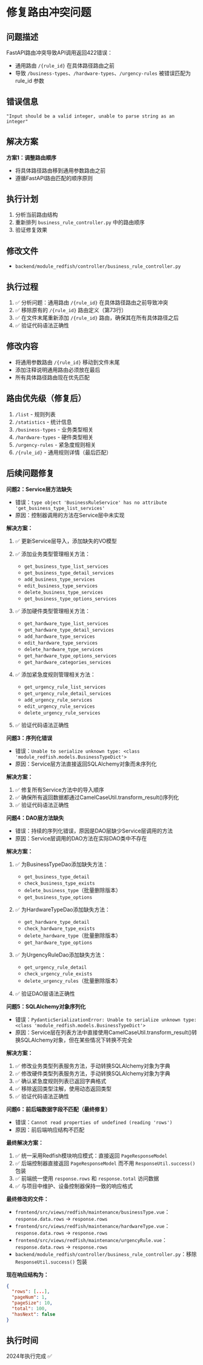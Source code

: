 # 修复路由冲突问题

## 问题描述
FastAPI路由冲突导致API调用返回422错误：
- 通用路由 `/{rule_id}` 在具体路径路由之前
- 导致 `/business-types`、`/hardware-types`、`/urgency-rules` 被错误匹配为 rule_id 参数

## 错误信息
```
"Input should be a valid integer, unable to parse string as an integer"
```

## 解决方案
**方案1：调整路由顺序**
- 将具体路径路由移到通用参数路由之前
- 遵循FastAPI路由匹配的顺序原则

## 执行计划
1. 分析当前路由结构
2. 重新排列 `business_rule_controller.py` 中的路由顺序
3. 验证修复效果

## 修改文件
- `backend/module_redfish/controller/business_rule_controller.py`

## 执行过程
1. ✅ 分析问题：通用路由 `/{rule_id}` 在具体路径路由之前导致冲突
2. ✅ 移除原有的 `/{rule_id}` 路由定义（第73行）
3. ✅ 在文件末尾重新添加 `/{rule_id}` 路由，确保其在所有具体路径之后
4. ✅ 验证代码语法正确性

## 修改内容
- 将通用参数路由 `/{rule_id}` 移动到文件末尾
- 添加注释说明通用路由必须放在最后
- 所有具体路径路由现在优先匹配

## 路由优先级（修复后）
1. `/list` - 规则列表
2. `/statistics` - 统计信息
3. `/business-types` - 业务类型相关
4. `/hardware-types` - 硬件类型相关  
5. `/urgency-rules` - 紧急度规则相关
6. `/{rule_id}` - 通用规则详情（最后匹配）

## 后续问题修复
**问题2：Service层方法缺失**
- 错误：`type object 'BusinessRuleService' has no attribute 'get_business_type_list_services'`
- 原因：控制器调用的方法在Service层中未实现

**解决方案：**
1. ✅ 更新Service层导入，添加缺失的VO模型
2. ✅ 添加业务类型管理相关方法：
   - `get_business_type_list_services`
   - `get_business_type_detail_services`
   - `add_business_type_services`
   - `edit_business_type_services`
   - `delete_business_type_services`
   - `get_business_type_options_services`

3. ✅ 添加硬件类型管理相关方法：
   - `get_hardware_type_list_services`
   - `get_hardware_type_detail_services`
   - `add_hardware_type_services`
   - `edit_hardware_type_services`
   - `delete_hardware_type_services`
   - `get_hardware_type_options_services`
   - `get_hardware_categories_services`

4. ✅ 添加紧急度规则管理相关方法：
   - `get_urgency_rule_list_services`
   - `get_urgency_rule_detail_services`
   - `add_urgency_rule_services`
   - `edit_urgency_rule_services`
   - `delete_urgency_rule_services`

5. ✅ 验证代码语法正确性

**问题3：序列化错误**
- 错误：`Unable to serialize unknown type: <class 'module_redfish.models.BusinessTypeDict'>`
- 原因：Service层方法直接返回SQLAlchemy对象而未序列化

**解决方案：**
1. ✅ 修复所有Service方法中的导入顺序
2. ✅ 确保所有返回数据都通过CamelCaseUtil.transform_result()序列化
3. ✅ 验证代码语法正确性

**问题4：DAO层方法缺失**
- 错误：持续的序列化错误，原因是DAO层缺少Service层调用的方法
- 原因：Service层调用的DAO方法在实际DAO类中不存在

**解决方案：**
1. ✅ 为BusinessTypeDao添加缺失方法：
   - `get_business_type_detail`
   - `check_business_type_exists`
   - `delete_business_type`（批量删除版本）
   - `get_business_type_options`

2. ✅ 为HardwareTypeDao添加缺失方法：
   - `get_hardware_type_detail`
   - `check_hardware_type_exists`  
   - `delete_hardware_type`（批量删除版本）
   - `get_hardware_type_options`

3. ✅ 为UrgencyRuleDao添加缺失方法：
   - `get_urgency_rule_detail`
   - `check_urgency_rule_exists`
   - `delete_urgency_rules`（批量删除版本）

4. ✅ 验证DAO层语法正确性

**问题5：SQLAlchemy对象序列化**
- 错误：`PydanticSerializationError: Unable to serialize unknown type: <class 'module_redfish.models.BusinessTypeDict'>`
- 原因：Service层在列表方法中直接使用CamelCaseUtil.transform_result()转换SQLAlchemy对象，但在某些情况下转换不完全

**解决方案：**
1. ✅ 修改业务类型列表服务方法，手动转换SQLAlchemy对象为字典
2. ✅ 修改硬件类型列表服务方法，手动转换SQLAlchemy对象为字典  
3. ✅ 确认紧急度规则列表已返回字典格式
4. ✅ 移除返回类型注解，使用动态返回类型
5. ✅ 验证代码语法正确性

**问题6：前后端数据字段不匹配（最终修复）**
- 错误：`Cannot read properties of undefined (reading 'rows')`
- 原因：前后端响应结构不匹配

**最终解决方案：**
1. ✅ 统一采用Redfish模块响应模式：直接返回 `PageResponseModel`
2. ✅ 后端控制器直接返回 `PageResponseModel` 而不用 `ResponseUtil.success()` 包装
3. ✅ 前端统一使用 `response.rows` 和 `response.total` 访问数据
4. ✅ 与项目中维护、设备控制器保持一致的响应格式

**最终修改的文件：**
- `frontend/src/views/redfish/maintenance/businessType.vue`：`response.data.rows` → `response.rows`
- `frontend/src/views/redfish/maintenance/hardwareType.vue`：`response.data.rows` → `response.rows`  
- `frontend/src/views/redfish/maintenance/urgencyRule.vue`：`response.data.rows` → `response.rows`
- `backend/module_redfish/controller/business_rule_controller.py`：移除 `ResponseUtil.success()` 包装

**现在响应结构为：**
```json
{
  "rows": [...],
  "pageNum": 1,
  "pageSize": 10,
  "total": 100,
  "hasNext": false
}
```

## 执行时间
2024年执行完成 ✅ 